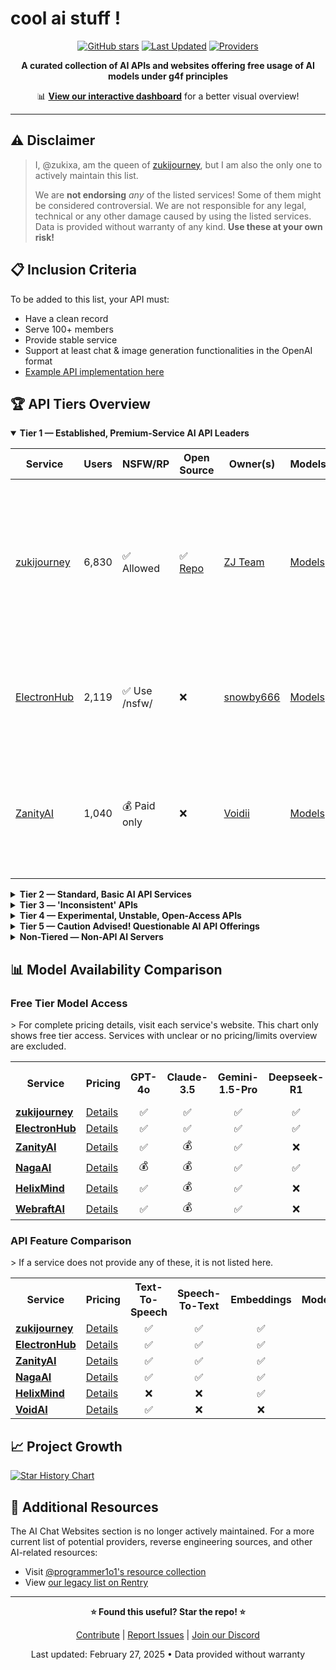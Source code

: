 # cool ai stuff !

<div align="center">

[![GitHub stars](https://img.shields.io/github/stars/zukixa/cool-ai-stuff?style=social)](https://github.com/zukixa/cool-ai-stuff/stargazers)
[![Last Updated](https://img.shields.io/badge/Last%20Updated-February%2027%2C%202025-blue)](https://github.com/zukixa/cool-ai-stuff)
[![Providers](https://img.shields.io/badge/API%20Providers-15%2B-green)](https://github.com/zukixa/cool-ai-stuff)

**A curated collection of AI APIs and websites offering free usage of AI models under g4f principles**

📊 **[View our interactive dashboard](https://cas.zukijourney.com)** for a better visual overview!

</div>

---

## ⚠️ Disclaimer

> I, @zukixa, am the queen of [zukijourney](https://github.com/zukijourney), but I am also the only one to actively maintain this list.
> 
> We are **not endorsing** _any_ of the listed services! Some of them might be considered controversial. We are not responsible for any legal, technical or any other damage caused by using the listed services. Data is provided without warranty of any kind. **Use these at your own risk!**

## 📋 Inclusion Criteria

To be added to this list, your API must:
- Have a clean record
- Serve 100+ members
- Provide stable service
- Support at least chat & image generation functionalities in the OpenAI format
- [Example API implementation here](https://github.com/zukijourney/example-api)

## 🏆 API Tiers Overview

<details open>
<summary><b>Tier 1 — Established, Premium-Service AI API Leaders</b></summary>

| Service | Users | NSFW/RP | Open Source | Owner(s) | Models | Notes |
|---------|-------|---------|------------|----------|--------|-------|
| [zukijourney](https://discord.gg/DWU2egFnHh) | 6,830 | ✅ Allowed | ✅ [Repo](https://github.com/zukijourney/example-api/) | [ZJ Team](https://zukijourney.com/) | [Models](https://docs.zukijourney.com/models) | The undisputed leader of the AI APIs, the largest & oldest of its kind still running. Offers other popular AI-related bots too. |
| [ElectronHub](https://discord.gg/4xg2TM3mNP) | 2,119 | ✅ Use /nsfw/ | ❌ | [snowby666](https://github.com/snowby666) | [Models](https://playground.electronhub.top/model) | Developed by the maintainer of the [poe-api-wrapper](https://github.com/snowby666/poe-api-wrapper). Very RP-friendly. |
| [ZanityAI](https://discord.gg/8GgUak8KrK) | 1,040 | 💰 Paid only | ❌ | [Voidii](https://github.com/void6670) | [Models](https://api.zanity.xyz/v1/models) | A roleplay-friendly API led by the Zukijourney CMO. Ran on a stolen ZJ codebase for a pretty long time. |

</details>

<details>
<summary><b>Tier 2 — Standard, Basic AI API Services</b></summary>

| Service | Users | NSFW/RP | Open Source | Owner(s) | Models | Notes |
|---------|-------|---------|------------|----------|--------|-------|
| [NagaAI](https://discord.gg/8ywEPhnJy4) | 3,376 | ❌ Forbidden | ❌ | [ZentixUA](https://github.com/ZentixUA) | [Models](https://api.naga.ac/v1/models) | Honorary successor to ChimeraGPT, the largest g4f API in history (16k users). |
| [HelixMind](https://discord.gg/466vKB47JH) | 1,400 | ❌ Forbidden | ❌ | [faer1x](https://github.com/faer1x) | [Models](https://helixmind.online/model) | Subscription-based service that 'just about' fits into the g4f principles definition with its free tier. |
| [WebraftAI](https://discord.gg/vbb2NQuWdR) | 1,336 | ❌ Forbidden | ❌ | [ds_gamer](https://github.com/ds-gamer) | [Models](https://api.webraft.in/freeapi/models) | Recovered from 5-month downtime due to the owner's health issues. Some instability in current service. |

</details>

<details>
<summary><b>Tier 3 — 'Inconsistent' APIs</b></summary>

| Service | Users | NSFW/RP | Open Source | Owner(s) | Models | Notes |
|---------|-------|---------|------------|----------|--------|-------|
| [XET](https://discord.gg/5nWPxVSvp7) | 1,197 | ✅ Allowed | ✅ [Repo](https://github.com/AlphastT101/luminaryai) | [alphast101](https://owner.xet.one) | [Models](https://api.xet.one/v1/models) | [Conducted a coordinated raid on another AI API server.](https://rentry.co/progptraid) |
| [VoidAI](https://discord.gg/2nQwkvFFj6) | 644 | ✅ Limited | ❌ | [acatto](https://github.com/acattoXD) | [Models](https://api.voidai.xyz/v1/models) | An odd api with historically some other ai-related projects. Now focused on just APIs it seems. |
| [FresedGPT](https://discord.gg/AWzY3b2DJH) | 224 | ❌ Forbidden | ❌ | [Fresed](https://github.com/qazplmqaz) | [Models](https://fresedgpt.space/v1/models) | One of the best APIs out there, but struggling to recover after a server nuke. |

</details>

<details>
<summary><b>Tier 4 — Experimental, Unstable, Open-Access APIs</b></summary>

| Service | Users | NSFW/RP | Open Source | Owner(s) | Models | Notes |
|---------|-------|---------|------------|----------|--------|-------|
| [ClashAI](https://discord.gg/qErXfbPHMa) | 1,018 | ❌ Forbidden | ❌ | [Sian](https://github.com/invalidsian) | [Models](https://api.clashai.eu/v1/models) | API with developers of unknown skill. Partially utilizes other APIs on this list for sources. |
| [Skailar](https://discord.gg/2n5AuCF3bD) | 464 | ❌ Forbidden | ✅ [Repo](https://github.com/zukijourney/example-api) | [Aquadraws](https://api.skailar.it/) | [Models](https://api.skailar.it/v1/models) | One of the oldest APIs. Stability and maintainer involvement are questionable. |
| [NexeonAI](https://discord.gg/5DfYgqX9DU) | 290 | ❌ Forbidden | ❌ | [Sakuya](https://github.com/LiveGamer101) | [Models](https://nexeonai.com/v1/models) | API with an inconsistent maintainer commitment and mental health. |

</details>

<details>
<summary><b>Tier 5 — Caution Advised! Questionable AI API Offerings</b></summary>

| Service | Users | NSFW/RP | Open Source | Owner(s) | Models | Why Potentially Misleading? |
|---------|-------|---------|------------|----------|--------|------------------------------|
| [CablyAI](https://discord.gg/6W5448ZcEY) | 977 | ✅ Allowed | ❌ | [CablyAI](https://github.com/CablyAI) | [Models](https:/cablyai.com/v1/models) | [De-Facto Owner is a subhumanely terrible being.](https://rentry.co/hitlerofg4f) |
| [ShadowJourney](https://discord.gg/WgRsRfH38E) | 802 | ❌ Forbidden | ❌ | [ichatei](https://shadowjourney.xyz) | [Models](https://shadowjourney.xyz/v1/models) | [Admitted privately to DDOS competition.](https://files.catbox.moe/4wu7t2.png) Very weird owner. Stability often questioned due to supposed fake models. |
| [HareProxy](https://discord.gg/rpURd3jaRf) | 267 | ✅ Allowed | ✅ [Repo](https://gitgud.io/khanon/oai-reverse-proxy) | [yongdong](https://github.com/sm1945) | [Models](https://unified.hareproxy.io.vn/v1/models) | Owner self-proclaims to be unable to code. This has likely led to nearly three-week downtime. Unsure of return. |

</details>

<details>
<summary><b>Non-Tiered — Non-API AI Servers</b></summary>

| Service | Users | What does it provide? | Other Notes |
|---------|-------|------------------------|------------|
| [g4f.ai](https://discord.gg/nks3XTxdsN) | 12,550 | Hub of the github [repository](https://github.com/xtekky/gpt4free) that started it all. | Not very active, nor really moderated. |
| [NexusAI](https://discord.gg/YA6ESvHsCF) | 6,094 | Continuation of an older project. Provides UIs for image and ai text generation. | Moonman/Pushkar is a known credit card fraudster and self-advertised his projects in many places before. |
| [FreeGPT4](https://discord.gg/free-gpt-4-1106520284967735316) | 4,828 | Ancient community of gpt-4-free individuals. Plenty good AI-related content. | Ran by [@lomusire](https://github.com/Lomusire) |
| [SpyrkAI](https://discord.gg/A6mhxXMcWe) | 662 | AI Labs founded by (some) ex-community members; aims to create a free & OSS alt. to OpenAI, leveraging growing interest in AI APIs. | Currently a slightly inactive server, but some behind-the-scenes work continues. |
| [OzoneAI](https://discord.gg/35Uf7aQQQC) | 176 | A research-lab of sorts in the genre of AI. Makes interesting stuff. | Founder is historically an unstable person. |

</details>

## 📊 Model Availability Comparison

### Free Tier Model Access

<table>
> For complete pricing details, visit each service's website. This chart only shows free tier access. Services with unclear or no pricing/limits overview are excluded.
  <tr>
    <th>Service</th>
    <th>Pricing</th>
    <th>GPT-4o</th>
    <th>Claude-3.5</th>
    <th>Gemini-1.5-Pro</th>
    <th>Deepseek-R1</th>
    <th>DALL-E-3</th>
    <th>Stable-Diffusion-3.5</th>
  </tr>
  <tr>
    <td><b><a href="https://discord.gg/DWU2egFnHh">zukijourney</a></b></td>
    <td><a href="https://docs.zukijourney.com/models">Details</a></td>
    <td align="center">✅</td>
    <td align="center">✅</td>
    <td align="center">✅</td>
    <td align="center">✅</td>
    <td align="center">✅</td>
    <td align="center">✅</td>
  </tr>
  <tr>
    <td><b><a href="https://discord.gg/4xg2TM3mNP">ElectronHub</a></b></td>
    <td><a href="https://www.electronhub.top/pricing">Details</a></td>
    <td align="center">✅</td>
    <td align="center">✅</td>
    <td align="center">✅</td>
    <td align="center">✅</td>
    <td align="center">✅</td>
    <td align="center">✅</td>
  </tr>
  <tr>
    <td><b><a href="https://discord.gg/8GgUak8KrK">ZanityAI</a></b></td>
    <td><a href="https://docs.zanity.xyz">Details</a></td>
    <td align="center">✅</td>
    <td align="center">💰</td>
    <td align="center">✅</td>
    <td align="center">❌</td>
    <td align="center">✅</td>
    <td align="center">❌</td>
  </tr>
  <tr>
    <td><b><a href="https://discord.gg/8ywEPhnJy4">NagaAI</a></b></td>
    <td><a href="https://naga.ac/dashboard/models">Details</a></td>
    <td align="center">💰</td>
    <td align="center">💰</td>
    <td align="center">✅</td>
    <td align="center">✅</td>
    <td align="center">💰</td>
    <td align="center">💰</td>
  </tr>
  <tr>
    <td><b><a href="https://discord.gg/466vKB47JH">HelixMind</a></b></td>
    <td><a href="https://helixmind.online/#pricing">Details</a></td>
    <td align="center">✅</td>
    <td align="center">💰</td>
    <td align="center">✅</td>
    <td align="center">❌</td>
    <td align="center">✅</td>
    <td align="center">❌</td>
  </tr>
  <tr>
    <td><b><a href="https://discord.gg/vbb2NQuWdR">WebraftAI</a></b></td>
    <td><a href="https://api.webraft.in/freeapi/models">Details</a></td>
    <td align="center">✅</td>
    <td align="center">💰</td>
    <td align="center">✅</td>
    <td align="center">❌</td>
    <td align="center">✅</td>
    <td align="center">❌</td>
  </tr>
</table>

### API Feature Comparison
<table>
  > If a service does not provide any of these, it is not listed here.
  <tr>
    <th>Service</th>
    <th>Pricing</th>
    <th>Text-To-Speech</th>
    <th>Speech-To-Text</th>
    <th>Embeddings</th>
    <th>Moderations</th>
    <th>Translation</th>
    <th>Image-Upscale</th>
  </tr>
  <tr>
    <td><b><a href="https://discord.gg/DWU2egFnHh">zukijourney</a></b></td>
    <td><a href="https://docs.zukijourney.com/models">Details</a></td>
    <td align="center">✅</td>
    <td align="center">✅</td>
    <td align="center">✅</td>
    <td align="center">✅</td>
    <td align="center">✅</td>
    <td align="center">✅</td>
  </tr>
  <tr>
    <td><b><a href="https://discord.gg/4xg2TM3mNP">ElectronHub</a></b></td>
    <td><a href="https://www.electronhub.top/pricing">Details</a></td>
    <td align="center">✅</td>
    <td align="center">✅</td>
    <td align="center">✅</td>
    <td align="center">✅</td>
    <td align="center">✅</td>
    <td align="center">❌</td>
  </tr>
  <tr>
    <td><b><a href="https://discord.gg/8GgUak8KrK">ZanityAI</a></b></td>
    <td><a href="https://docs.zanity.xyz">Details</a></td>
    <td align="center">✅</td>
    <td align="center">✅</td>
    <td align="center">✅</td>
    <td align="center">✅</td>
    <td align="center">✅</td>
    <td align="center">❌</td>
  </tr>
  <tr>
    <td><b><a href="https://discord.gg/8ywEPhnJy4">NagaAI</a></b></td>
    <td><a href="https://naga.ac/dashboard/models">Details</a></td>
    <td align="center">✅</td>
    <td align="center">✅</td>
    <td align="center">✅</td>
    <td align="center">✅</td>
    <td align="center">❌</td>
    <td align="center">❌</td>
  </tr>
  <tr>
    <td><b><a href="https://discord.gg/466vKB47JH">HelixMind</a></b></td>
    <td><a href="https://helixmind.online/#pricing">Details</a></td>
    <td align="center">❌</td>
    <td align="center">❌</td>
    <td align="center">✅</td>
    <td align="center">❌</td>
    <td align="center">❌</td>
    <td align="center">❌</td>
  </tr>
  <tr>
    <td><b><a href="https://discord.gg/2nQwkvFFj6">VoidAI</a></b></td>
    <td><a href="https://voidai.xyz/pricing">Details</a></td>
    <td align="center">✅</td>
    <td align="center">❌</td>
    <td align="center">❌</td>
    <td align="center">❌</td>
    <td align="center">❌</td>
    <td align="center">❌</td>
  </tr>
</table>

## 📈 Project Growth

<a href="https://star-history.com/zukixa/cool-ai-stuff&Date">
  <picture>
    <source media="(prefers-color-scheme: dark)" srcset="https://api.star-history.com/svg?repos=zukixa/cool-ai-stuff&type=Date&theme=dark" />
    <source media="(prefers-color-scheme: light)" srcset="https://api.star-history.com/svg?repos=zukixa/cool-ai-stuff&type=Date" />
    <img alt="Star History Chart" src="https://api.star-history.com/svg?repos=zukixa/cool-ai-stuff&type=Date" />
  </picture>
</a>

## 📌 Additional Resources

The AI Chat Websites section is no longer actively maintained. For a more current list of potential providers, reverse engineering sources, and other AI-related resources:

- Visit [@programmer1o1's resource collection](https://www.tankie.xyz/vacepw)
- View [our legacy list on Rentry](https://rentry.co/pm8n86ec)

---

<div align="center">
  
**⭐ Found this useful? Star the repo! ⭐**

[Contribute](#) | [Report Issues](#) | [Join our Discord](https://discord.gg/DWU2egFnHh)

Last updated: February 27, 2025 • Data provided without warranty

</div>
